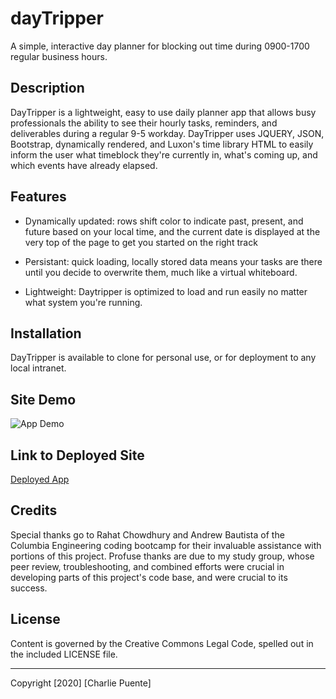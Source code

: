 # dayTripper

A simple, interactive day planner for blocking out time during 0900-1700 regular business hours.

## Description

DayTripper is a lightweight, easy to use daily planner app that allows busy professionals the ability to see their hourly tasks, reminders, and deliverables during a regular 9-5 workday. DayTripper uses JQUERY, JSON, Bootstrap, dynamically rendered, and Luxon's time library HTML to easily inform the user what timeblock they're currently in, what's coming up, and which events have already elapsed.

## Features

- Dynamically updated: rows shift color to indicate past, present, and future based on your local time, and the current date is displayed at the very top of the page to get you started on the right track

- Persistant: quick loading, locally stored data means your tasks are there until you decide to overwrite them, much like a virtual whiteboard.

- Lightweight: Daytripper is optimized to load and run easily no matter what system you're running.

## Installation

DayTripper is available to clone for personal use, or for deployment to any local intranet.

## Site Demo

![App Demo](./assets/dayTripperdemo.gif)

## Link to Deployed Site

[Deployed App](https://puentebravo.github.io/dayTripper/)

## Credits

Special thanks go to Rahat Chowdhury and Andrew Bautista of the Columbia Engineering coding bootcamp for their invaluable assistance with portions of this project. Profuse thanks are due to my study group, whose peer review, troubleshooting, and combined efforts were crucial in developing parts of this project's code base, and were crucial to its success.

## License

Content is governed by the Creative Commons Legal Code, spelled out in the included LICENSE file.

---

Copyright [2020] [Charlie Puente]
